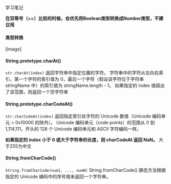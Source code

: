 学习笔记

**在双等号（==）比较的时候，会优先将Boolean类型转换成Number类型，不建议用**

#### 类型转换
[image]




#### String.prototype.charAt()
```str.charAt(index)```
返回字符串中指定位置的字符。
字符串中的字符从左向右索引，第一个字符的索引值为 0，最后一个字符（假设该字符位于字符串 stringName 中）的索引值为 stringName.length - 1。
如果指定的 index 值超出了该范围，则返回一个空字符串

#### String.prototype.charCodeAt()
```str.charCodeAt(index)```
返回指定索引处字符的 Unicode 数值（Unicode 编码单元 > 0x10000 的除外）。
Unicode 编码单元（code points）的范围从 0 到 1,114,111。开头的 128 个 Unicode 编码单元和 ASCII 字符编码一样。

**如果指定的 index 小于 0 或大于字符串的长度，则 charCodeAt 返回 NaN。** 大于255为中文 

#### String.fromCharCode()
```String.fromCharCode(num1, ..., numN)```
String.fromCharCode() 静态方法根据指定的 Unicode 编码中的序号值来返回一个字符串。
